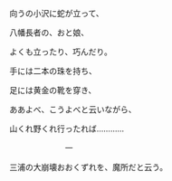 向うの小沢に蛇が立って、

八幡長者の、おと娘、

よくも立ったり、巧んだり。

手には二本の珠を持ち、

足には黄金の靴を穿き、

ああよべ、こうよべと云いながら、

山くれ野くれ行ったれば…………


　　　　　　　一
       
       
三浦の大崩壊おおくずれを、魔所だと云う。
